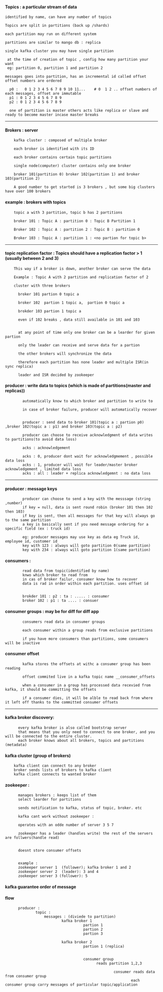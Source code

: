 #### Topics : a particular stream of data
  
    identified by name, can have any number of topics
  
    Topics are split in partitions (back up /shards)
  
    each partition may run on different system
  
    partitions are similar to mango db : replica
  
    single kafka cluster you may have single partition
 
     at the time of creation of topic , config how many partition your want
     eg: partition 0, partition 1 and partition 2

    messages goes into partition, has an incremental id called offset 
    offset numbers are ordered
    
      p0 :   0 1 2 3 4 5 6 7 8 9 10 11...    # 0  1 2 .. offset numbers of each messages, offset are immutable
      p1 : 0 1 2 3 4 5 6 7 8 9
      p2 : 0 1 2 3 4 5 6 7 8 9 
      
      one of partition is master others acts like replica or slave and ready to become master incase master breaks
      
---

#### Brokers : server

        kafka cluster : composed of multiple broker

        each broker is identified with its ID

        each broker contains certain topic partitions

        single node(computer) cluster contains only one broker

        broker 101(partition 0) broker 102(partition 1) and broker 103(partition 2)

        A good number to get started is 3 brokers , but some big clusters have over 100 brokers


#### example : brokers with topics

        topic a with 3 partition, topic b has 2 partitions

        broker 101 : Topic A : partition 0 : Topic B Partition 1

        Broker 102 : Topic A : partition 2 : Topic B : partition 0

        Broker 103 : Topic A : partition 1 : <no partion for topic b>


---

#### topic replication factor : Topics should have a replication factor > 1 (usually between 2 and 3)

        This way if a broker is down, another broker can serve the data

        Example : Topic A with 2 partition and replication factor of 2

        cluster with three brokers

          broker 101 partion 0 topic a

          broker 102  partion 1 topic a,  partion 0 topic a

          brokder 103 partion 1 topic a

          even if 102 breaks , data still available in 101 and 103


          at any point of time only one broker can be a learder for given partion

          only the leader can receive and serve data for a partion

          the other brokers will synchronize the data

          therefore each partition has none leader and multiple ISR(in sync replica)

          leader and ISR decided by zookeeper


#### producer : write data to topics (which is made of partitions(master and replicas))

            automatically know to which broker and partition to write to

            in case of broker failure, producer will automatically recover


            producer : send data to broker 101(topic a : partion p0) ,broker 102(topic a : p1) and broker 103(topic a : p2)

            producer can choose to receive acknowledgment of data writes to partitions(to avoid data loss)

            acks : acknowledgement

            acks : 0, producer dont wait for acknowledgmement , possible data loss
            acks : 1, producer will wait for leader/master broker acknowledgement , limited data loss
            acks : all : leader + replica acknowledgemnt : no data loss


---

#### producer : message keys

            producer can choose to send a key with the messsage (string ,number) 
            if key = null, data is sent round robin (broker 101 then 102 then 103)
            if key is sent, then all messages for that key will always go to the same partition
            a key is basically sent if you need message ordering for a specific field (ex : truck id)

            eg: producer messages may use key as data eg Truck id, employee id, customer id
            key with 123 : always will goto partition 0(same partition)
            key with 234 : always will goto partition 1(same partition)
      
#### consumers : 

            read data from topic(identified by name)
            knwo which broker to read from
            in cas of broker failur, consumer know how to recover
            data is rad in order within each partition. uses offset id


            brokder 101 : p2 : ta : ..... : consumer
            broker 102 : p1 : ta .... : consuer


#### consumer groups : may be for diff for diff app

            consumers read data in consumer groups

            each consumer within a group reads from exclusive partitions

            if you have more consumers than partitions, some consumers will be inactive

#### consumer offset 

            kafka stores the offsets at withc a consumer group has been reading

            offset commited live in a kafka topic name __consumer_offsets

            when a consumer in a group has processed data recevied from kafka, it should be committing the offsets

            if a consumer dies, it will be alble to read back from where it left off thanks to the committed consumer offsets


-----------

#### kafka broker discovery: 

          every kafka broker is also called bootstrap server
          that means that you only need to connect to one broker, and you will be connected to the entire cluster.
          each broker knows about all brokers, topics and partitions (metadata)


#### kafka cluster (group of brokers)

        kafka client can connect to any broker
        broker sends lists of brokers to kafka client
        kafka client connects to wanted broker



#### zookeeper : 

          manages brokers : keeps list of them
          select learder for partitions

          sends notification to kafka, status of topic, broker. etc

          kafka cant work without zookeeper : 

          operates with an odde number of server 3 5 7
          
          zookeeper has a leader (handles write) the rest of the servers are follwers(handle read)


          doesnt store consumer offsets
          
          
          example : 
          zookeeper server 1  (follower); kafka broker 1 and 2
          zookeeper server 2  (leader): 3 and 4
          zookeeper server 3 (follower): 5
          
          



#### kafka guarantee order of message


#### flow

                                      
          producer : 
                  topic : 
                      messages : (diviede to partition)
                              kafka broker 1 
                                        partion 1 
                                        partion 2 
                                        partion 3

                              kafka broker 2
                                        partion 1 (replica)      


                                        consumer group 
                                              reads partition 1,2,3 

                                                      consumer reads data from consumer group
                                                              each consumer group carry messages of particular topic/application


















